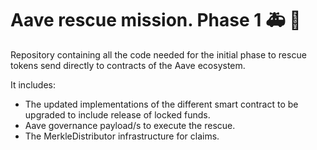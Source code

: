 # Aave rescue mission. Phase 1 :ambulance: :ghost:

Repository containing all the code needed for the initial phase to rescue tokens send directly to contracts of the Aave ecosystem.

It includes:
- The updated implementations of the different smart contract to be upgraded to include release of locked funds.
- Aave governance payload/s to execute the rescue.
- The MerkleDistributor infrastructure for claims.